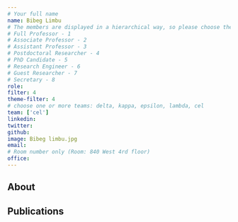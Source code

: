 ```yaml
---
# Your full name
name: Bibeg Limbu
# The members are displayed in a hierarchical way, so please choose the role and filter from this list:
# Full Professor - 1
# Associate Professor - 2
# Assistant Professor - 3
# Postdoctoral Researcher - 4
# PhD Candidate - 5
# Research Engineer - 6
# Guest Researcher - 7
# Secretary - 8
role:
filter: 4
theme-filter: 4
# choose one or more teams: delta, kappa, epsilon, lambda, cel
team: ['cel']
linkedin:
twitter:
github:
image: Bibeg limbu.jpg
email:
# Room number only (Room: 840 West 4rd floor)
office:
---
```


## About

[comment]: <> (Write a few or more words about yourself.)

## Publications

[comment]: <> (You don't have to write anything here, it will be automatically filled. )

